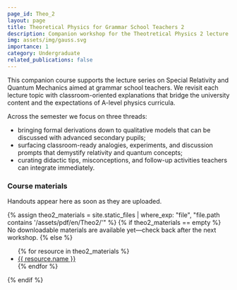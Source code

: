 ```yaml
---
page_id: Theo_2
layout: page
title: Theoretical Physics for Grammar School Teachers 2
description: Companion workshop for the Theotretical Physics 2 lecture cycle.
img: assets/img/gauss.svg
importance: 1
category: Undergraduate
related_publications: false
---
```


This companion course supports the lecture series on Special Relativity and Quantum Mechanics aimed at grammar school teachers. We revisit each lecture topic with classroom-oriented explanations that bridge the university content and the expectations of A-level physics curricula.

Across the semester we focus on three threads:

- bringing formal derivations down to qualitative models that can be discussed with advanced secondary pupils;
- surfacing classroom-ready analogies, experiments, and discussion prompts that demystify relativity and quantum concepts;
- curating didactic tips, misconceptions, and follow-up activities teachers can integrate immediately.


### Course materials

Handouts appear here as soon as they are uploaded.

{% assign theo2_materials = site.static_files | where_exp: "file", "file.path contains '/assets/pdf/en/Theo2/'" %}
{% if theo2_materials == empty %}
No downloadable materials are available yet—check back after the next workshop.
{% else %}
<ul>
  {% for resource in theo2_materials %}
    <li><a href="{{ resource.path | relative_url }}">{{ resource.name }}</a></li>
  {% endfor %}
</ul>
{% endif %}
